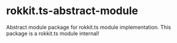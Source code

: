 # rokkit.ts-abstract-module
Abstract module package for rokkit.ts module implementation. This package is a rokkit.ts module internal!
